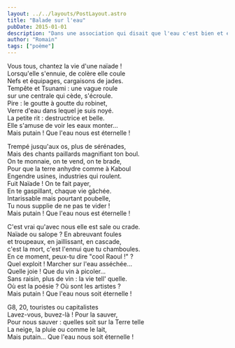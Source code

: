 ```yaml
---
layout: ../../layouts/PostLayout.astro
title: "Balade sur l'eau"
pubDate: 2015-01-01
description: "Dans une association qui disait que l'eau c'est bien et essayé de l'apporter aux autres j'ai écris cette petite ballade"
author: "Romain"
tags: ["poème"]
---
```


Vous tous, chantez la vie d'une naïade ! \
Lorsqu'elle s'ennuie, de colère elle coule \
Nefs et équipages, cargaisons de jades. \
Tempête et Tsunami : une vague roule \
sur une centrale qui cède, s'écroule. \
Pire : le goutte à goutte du robinet, \
Verre d'eau dans lequel je suis noyé. \
La petite rit : destructrice et belle. \
Elle s'amuse de voir les eaux monter... \
Mais putain ! Que l'eau nous est éternelle !

Trempé jusqu'aux os, plus de sérénades, \
Mais des chants paillards magnifiant ton boul. \
On te monnaie, on te vend, on te brade, \
Pour que la terre anhydre comme à Kaboul \
Engendre usines, industries qui roulent. \
Fuit Naïade ! On te fait payer, \
En te gaspillant, chaque vie gâchée. \
Intarissable mais pourtant poubelle, \
Tu nous supplie de ne pas te vider ! \
Mais putain ! Que l'eau nous est éternelle !

C'est vrai qu'avec nous elle est sale ou crade. \
Naïade ou salope ? En abreuvant foules \
et troupeaux, en jaillissant, en cascade, \
c'est la mort, c'est l'ennui que tu chamboules. \
En ce moment, peux-tu dire "cool Raoul !" ? \
Quel exploit ! Marcher sur l'eau asséchée... \
Quelle joie ! Que du vin à picoler... \
Sans raisin, plus de vin : la vie tell' quelle. \
Où est la poésie ? Où sont les artistes ? \
Mais putain ! Que l'eau nous soit éternelle !

G8, 20, touristes ou capitalistes \
Lavez-vous, buvez-là ! Pour la sauver, \
Pour nous sauver : quelles soit sur la Terre telle \
La neige, la pluie ou comme le lait, \
Mais putain... Que l'eau nous soit éternelle !
